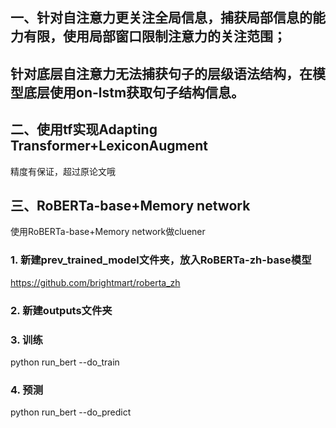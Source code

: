 ## 一、针对自注意力更关注全局信息，捕获局部信息的能力有限，使用局部窗口限制注意力的关注范围；
## 针对底层自注意力无法捕获句子的层级语法结构，在模型底层使用on-lstm获取句子结构信息。

## 二、使用tf实现Adapting Transformer+LexiconAugment
精度有保证，超过原论文哦

## 三、RoBERTa-base+Memory network
使用RoBERTa-base+Memory network做cluener
### 1. 新建prev_trained_model文件夹，放入RoBERTa-zh-base模型
https://github.com/brightmart/roberta_zh
### 2. 新建outputs文件夹

### 3. 训练
python run_bert --do_train
### 4. 预测
python run_bert --do_predict
